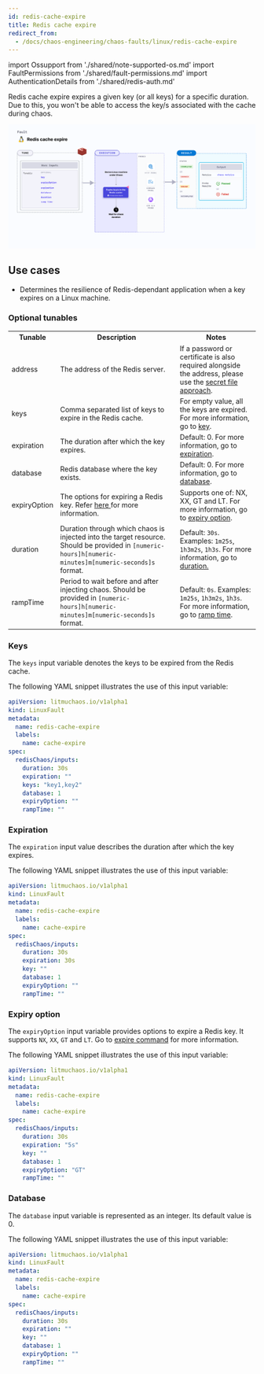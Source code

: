 ```yaml
---
id: redis-cache-expire
title: Redis cache expire
redirect_from:
  - /docs/chaos-engineering/chaos-faults/linux/redis-cache-expire
---
```


import Ossupport from './shared/note-supported-os.md'
import FaultPermissions from './shared/fault-permissions.md'
import AuthenticationDetails from './shared/redis-auth.md'

Redis cache expire expires a given key (or all keys) for a specific duration. Due to this, you won't be able to access the key/s associated with the cache during chaos.

![Redis cache expire](./static/images/redis-cache-expire.png)

## Use cases
- Determines the resilience of Redis-dependant application when a key expires on a Linux machine.

<Ossupport />

<FaultPermissions />

<AuthenticationDetails />

### Optional tunables

<table>
  <tr>
    <th> Tunable </th>
    <th> Description </th>
    <th> Notes </th>
  </tr>
  <tr>
    <td> address </td>
    <td> The address of the Redis server. </td>
    <td> If a password or certificate is also required alongside the address, please use the <a href="#redis-authentication">secret file approach</a>. </td>
  </tr>
  <tr>
    <td> keys </td>
    <td> Comma separated list of keys to expire in the Redis cache. </td>
    <td> For empty value, all the keys are expired. For more information, go to <a href="#key"> key</a>. </td>
  </tr>
  <tr>
    <td> expiration </td>
    <td> The duration after which the key expires. </td>
    <td> Default: 0. For more information, go to <a href="#expiration"> expiration</a>. </td>
  </tr>
  <tr>
    <td> database </td>
    <td> Redis database where the key exists. </td>
    <td> Default: 0. For more information, go to <a href="#database"> database</a>.</td>
  </tr>
  <tr>
    <td> expiryOption </td>
    <td> The options for expiring a Redis key. Refer <a href="https://redis.io/docs/latest/commands/expire/#options"> here </a> for more information. </td>
    <td> Supports one of: NX, XX, GT and LT. For more information, go to <a href="#expiry-option"> expiry option</a>.</td>
  </tr>
  <tr>
    <td> duration </td>
    <td> Duration through which chaos is injected into the target resource. Should be provided in <code>[numeric-hours]h[numeric-minutes]m[numeric-seconds]s</code> format. </td>
    <td> Default: <code>30s</code>. Examples: <code>1m25s</code>, <code>1h3m2s</code>, <code>1h3s</code>. For more information, go to <a href="/docs/chaos-engineering/use-harness-ce/chaos-faults/common-tunables-for-all-faults#duration-of-the-chaos">duration.</a></td>
  </tr>
  <tr>
    <td> rampTime </td>
    <td> Period to wait before and after injecting chaos. Should be provided in <code>[numeric-hours]h[numeric-minutes]m[numeric-seconds]s</code> format. </td>
    <td> Default: <code>0s</code>. Examples: <code>1m25s</code>, <code>1h3m2s</code>, <code>1h3s</code>. For more information, go to <a href="/docs/chaos-engineering/use-harness-ce/chaos-faults/common-tunables-for-all-faults#ramp-time">ramp time</a>. </td>
  </tr>
</table>

### Keys

The `keys` input variable denotes the keys to be expired from the Redis cache.

The following YAML snippet illustrates the use of this input variable:

[embedmd]:# (./static/manifests/redis-cache-expire/keys.yaml yaml)
```yaml
apiVersion: litmuchaos.io/v1alpha1
kind: LinuxFault
metadata:
  name: redis-cache-expire
  labels:
    name: cache-expire
spec:
  redisChaos/inputs:
    duration: 30s
    expiration: ""
    keys: "key1,key2"
    database: 1
    expiryOption: ""
    rampTime: ""
```

### Expiration

The `expiration` input value describes the duration after which the key expires.

The following YAML snippet illustrates the use of this input variable:

[embedmd]:# (./static/manifests/redis-cache-expire/expiration.yaml yaml)
```yaml
apiVersion: litmuchaos.io/v1alpha1
kind: LinuxFault
metadata:
  name: redis-cache-expire
  labels:
    name: cache-expire
spec:
  redisChaos/inputs:
    duration: 30s
    expiration: 30s
    key: ""
    database: 1
    expiryOption: ""
    rampTime: ""
```

### Expiry option
The `expiryOption` input variable provides options to expire a Redis key. It supports `NX`, `XX`, `GT` and `LT`. Go to [expire command](https://redis.io/docs/latest/commands/expire/) for more information.

The following YAML snippet illustrates the use of this input variable:

[embedmd]:# (./static/manifests/redis-cache-expire/expiry-option.yaml yaml)
```yaml
apiVersion: litmuchaos.io/v1alpha1
kind: LinuxFault
metadata:
  name: redis-cache-expire
  labels:
    name: cache-expire
spec:
  redisChaos/inputs:
    duration: 30s
    expiration: "5s"
    key: ""
    database: 1
    expiryOption: "GT"
    rampTime: ""
```

### Database

The `database` input variable is represented as an integer. Its default value is 0.

The following YAML snippet illustrates the use of this input variable:

[embedmd]:# (./static/manifests/redis-cache-expire/database.yaml yaml)
```yaml
apiVersion: litmuchaos.io/v1alpha1
kind: LinuxFault
metadata:
  name: redis-cache-expire
  labels:
    name: cache-expire
spec:
  redisChaos/inputs:
    duration: 30s
    expiration: ""
    key: ""
    database: 1
    expiryOption: ""
    rampTime: ""
```